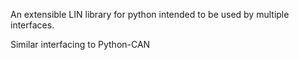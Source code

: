 An extensible LIN library for python intended to be used by multiple interfaces.

Similar interfacing to Python-CAN
